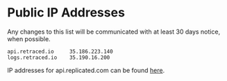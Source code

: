# Public IP Addresses

Any changes to this list will be communicated with at least 30 days notice, when possible.

```
api.retraced.io     35.186.223.140
logs.retraced.io    35.190.16.200
```

IP addresses for api.replicated.com can be found [here](https://github.com/replicatedhq/ips/blob/master/ip_addresses.json).